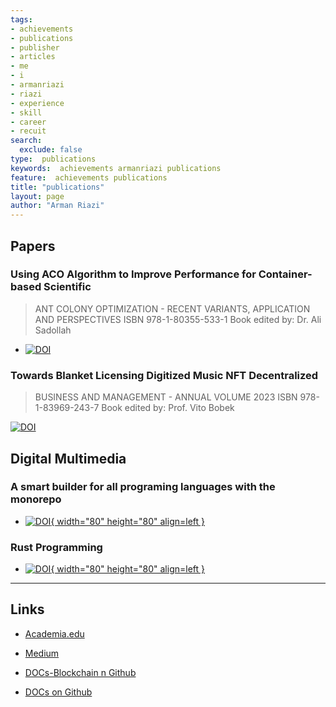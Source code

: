 ```yaml
---
tags:
- achievements
- publications
- publisher
- articles
- me
- i
- armanriazi
- riazi
- experience
- skill
- career
- recuit
search:
  exclude: false
type:  publications
keywords:  achievements armanriazi publications
feature:  achievements publications
title: "publications"
layout: page
author: "Arman Riazi"
---
```


## Papers

### Using ACO Algorithm to Improve Performance for Container-based Scientific

> ANT COLONY OPTIMIZATION - RECENT VARIANTS, APPLICATION AND PERSPECTIVES
ISBN 978-1-80355-533-1
Book edited by:
Dr. Ali Sadollah

- [![DOI](https://zenodo.org/badge/DOI/10.5281/zenodo.8105650.svg)](https://doi.org/10.5281/zenodo.8105650)

### Towards Blanket Licensing Digitized Music NFT Decentralized
> BUSINESS AND MANAGEMENT - ANNUAL VOLUME 2023
ISBN 978-1-83969-243-7
Book edited by:
Prof. Vito Bobek

[![DOI](https://zenodo.org/badge/DOI/10.5281/zenodo.8023208.svg)](https://doi.org/10.5281/zenodo.8023208)

## Digital Multimedia

### A smart builder for all programing languages with the monorepo

- [![DOI](https://cdn.faradars.org/wp-content/uploads/2022/11/22/faradarslogo.svg){ width="80" height="80" align=left }](https://faradars.org/courses/smart-builder-design-for-programming-languages-with-monorepo-fvprg306)


### Rust Programming

- [![DOI](https://cdn.faradars.org/wp-content/uploads/2022/11/22/faradarslogo.svg){ width="80" height="80" align=left }](https://faradars.org/search?ref=homepage_search&q=Rust#gsc.tab=0&gsc.q=Rust&gsc.page=1)

---

## Links

- [Academia.edu](https://independent.academia.edu/riaziarman)

- [Medium](https://arman-riazi-science.medium.com/)

- [DOCs-Blockchain n Github](https://github.com/armanriazi/Doc-Blockchain)

- [DOCs on Github](https://github.com/armanriazi/Documents)
